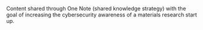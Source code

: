 Content shared through One Note (shared knowledge strategy) with the goal of increasing the cybersecurity awareness of a materials research start up.
